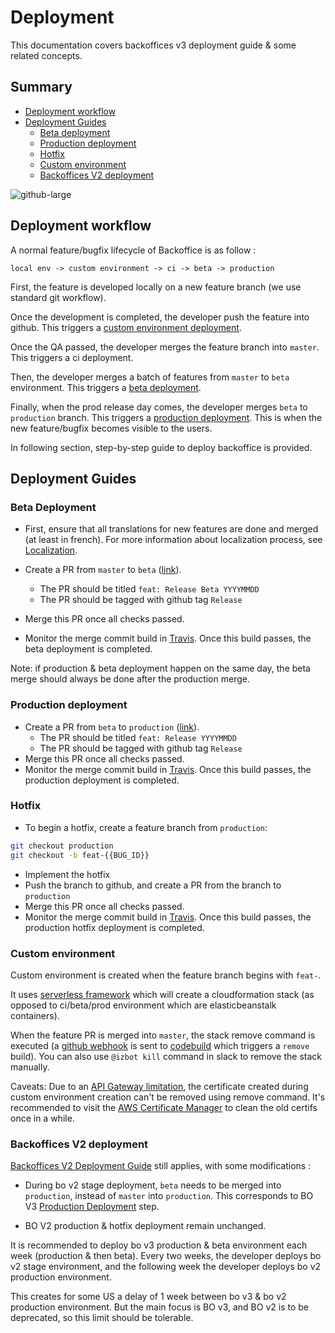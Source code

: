 # Deployment

This documentation covers backoffices v3 deployment guide & some related concepts.

## Summary

- [Deployment workflow](#deployment-workflow)
- [Deployment Guides](#deployment-guides)
    - [Beta deployment](#beta-deployment)
    - [Production deployment](#production-deployment)
    - [Hotfix](#hotfix)
    - [Custom environment](#custom-environment)
    - [Backoffices V2 deployment](#backoffices-v2-deployment)
    
![github-large](https://raw.githubusercontent.com/izberg-marketplace/izberg-backoffice-ui/b482e2a337ecb4ac16c8fc823ef57fc088c9e673/docs/workflow-bov3.svg?token=AACRRLVVVNS4V6LD3GORZDK7KH7BI)    


## Deployment workflow

A normal feature/bugfix lifecycle of Backoffice is as follow :

```
local env -> custom environment -> ci -> beta -> production
```

First, the feature is developed locally on a new feature branch (we use standard git workflow).

Once the development is completed, the developer push the feature into github. This triggers a [custom environment deployment](#custom-environment).

Once the QA passed, the developer merges the feature branch into `master`. This triggers a ci deployment.

Then, the developer merges a batch of features from `master` to `beta` environment. This triggers a [beta deployment](#beta-deployment). 

Finally, when the prod release day comes, the developer merges `beta` to `production` branch. This triggers a [production deployment](#production-deployment). This is when the new feature/bugfix becomes visible to the users.

In following section, step-by-step guide to deploy backoffice is provided.

## Deployment Guides

### Beta Deployment

- First, ensure that all translations for new features are done and merged (at least in french). For more information about localization process, see [Localization](/docs/Localization).

- Create a PR from `master` to `beta` ([link](https://github.com/izberg-marketplace/izberg-backoffice-ui/compare/beta...master)).
    - The PR should be titled `feat: Release Beta YYYYMMDD`
    - The PR should be tagged with github tag `Release`

- Merge this PR once all checks passed. 
- Monitor the merge commit build in [Travis](https://travis-ci.com/github/izberg-marketplace/izberg-backoffice-ui/branches). Once this build passes, the beta deployment is completed.

Note: if production & beta deployment happen on the same day, the beta merge should always be done after the production merge. 


### Production deployment

- Create a PR from `beta` to `production` ([link](https://github.com/izberg-marketplace/izberg-backoffice-ui/compare/production...beta)).
    - The PR should be titled `feat: Release YYYYMMDD`
    - The PR should be tagged with github tag `Release`
- Merge this PR once all checks passed. 
- Monitor the merge commit build in [Travis](https://travis-ci.com/github/izberg-marketplace/izberg-backoffice-ui/branches). Once this build passes, the production deployment is completed.

### Hotfix

- To begin a hotfix, create a feature branch from `production`:

```sh
git checkout production
git checkout -b feat-{{BUG_ID}}
```

- Implement the hotfix
- Push the branch to github, and create a PR from the branch to `production`
- Merge this PR once all checks passed.
- Monitor the merge commit build in [Travis](https://travis-ci.com/github/izberg-marketplace/izberg-backoffice-ui/branches). Once this build passes, the production hotfix deployment is completed.


### Custom environment

Custom environment is created when the feature branch begins with `feat-`.

It uses [serverless framework](https://www.serverless.com/) which will create a cloudformation stack (as opposed to ci/beta/prod environment which are elasticbeanstalk containers).

When the feature PR is merged into `master`, the stack remove command is executed (a [github webhook](https://github.com/izberg-marketplace/izberg-backoffice-ui/settings/hooks/239519114) is sent to [codebuild](https://eu-west-1.console.aws.amazon.com/codesuite/codebuild/171946876898/projects/bo-env-killer/history?region=eu-west-1&builds-meta=%7B%22f%22%3A%7B%22text%22%3A%22%22%7D%2C%22s%22%3A%7B%7D%2C%22n%22%3A20%2C%22i%22%3A0%7D) which triggers a `remove` build). You can also use `@izbot kill` command in slack to remove the stack manually. 

Caveats: Due to an [API Gateway limitation](https://stackoverflow.com/questions/46567910/aws-cloudfront-distribution-does-not-show-api-gateway-distribution), the certificate created during custom environment creation can't be removed using remove command. It's recommended to visit the [AWS Certificate Manager](https://console.aws.amazon.com/acm/home?region=us-east-1#/) to clean the old certifs once in a while.


### Backoffices V2 deployment

[Backoffices V2 Deployment Guide](https://izberg.atlassian.net/wiki/spaces/DEV/pages/265027587/PRD+-+IA+-+BO+-+Deployment+Guide) still applies, with some modifications :

- During bo v2 stage deployment, `beta` needs to be merged into `production`, instead of `master` into `production`. This corresponds to BO V3 [Production Deployment](#production-deployment) step.

- BO V2 production & hotfix deployment remain unchanged. 

It is recommended to deploy bo v3 production & beta environment each week (production & then beta). Every two weeks, the developer deploys bo v2 stage environment, and the following week the developer deploys bo v2 production environment. 

This creates for some US a delay of 1 week between bo v3 & bo v2 production environment. But the main focus is BO v3, and BO v2 is to be deprecated, so this limit should be tolerable.
